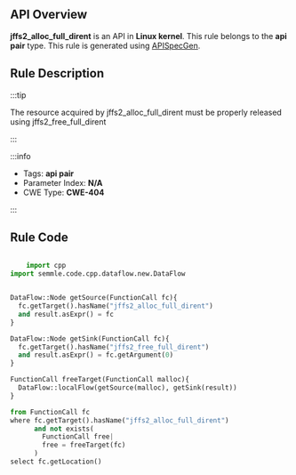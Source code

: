 ---
---


## API Overview
**jffs2_alloc_full_dirent** is an API in **Linux kernel**. This rule belongs to the **api pair** type. This rule is generated using [APISpecGen](../../tools/APISpecGen).
## Rule Description

:::tip

The resource acquired by jffs2_alloc_full_dirent must be properly released using jffs2_free_full_dirent

:::

:::info

- Tags: **api pair**
- Parameter Index: **N/A**
- CWE Type: **CWE-404**

:::

## Rule Code
```python

    import cpp
import semmle.code.cpp.dataflow.new.DataFlow


DataFlow::Node getSource(FunctionCall fc){
  fc.getTarget().hasName("jffs2_alloc_full_dirent")
  and result.asExpr() = fc
}

DataFlow::Node getSink(FunctionCall fc){
  fc.getTarget().hasName("jffs2_free_full_dirent")
  and result.asExpr() = fc.getArgument(0)
}

FunctionCall freeTarget(FunctionCall malloc){
  DataFlow::localFlow(getSource(malloc), getSink(result))
}

from FunctionCall fc
where fc.getTarget().hasName("jffs2_alloc_full_dirent")
      and not exists(
        FunctionCall free| 
        free = freeTarget(fc)
      )
select fc.getLocation()

    
```